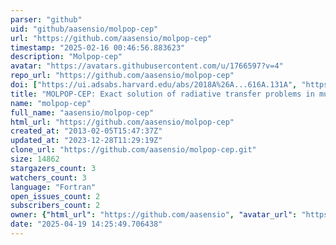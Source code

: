 ```yaml
---
parser: "github"
uid: "github/aasensio/molpop-cep"
url: "https://github.com/aasensio/molpop-cep"
timestamp: "2025-02-16 00:46:56.883623"
description: "Molpop-cep"
avatar: "https://avatars.githubusercontent.com/u/1766597?v=4"
repo_url: "https://github.com/aasensio/molpop-cep"
doi: ["https://ui.adsabs.harvard.edu/abs/2018A%26A...616A.131A", "https://ui.adsabs.harvard.edu/abs/2025ascl.soft02004A/abstract"]
title: "MOLPOP-CEP: Exact solution of radiative transfer problems in multi-level atomic systems"
name: "molpop-cep"
full_name: "aasensio/molpop-cep"
html_url: "https://github.com/aasensio/molpop-cep"
created_at: "2013-02-05T15:47:37Z"
updated_at: "2023-12-28T11:29:19Z"
clone_url: "https://github.com/aasensio/molpop-cep.git"
size: 14862
stargazers_count: 3
watchers_count: 3
language: "Fortran"
open_issues_count: 2
subscribers_count: 2
owner: {"html_url": "https://github.com/aasensio", "avatar_url": "https://avatars.githubusercontent.com/u/1766597?v=4", "login": "aasensio", "type": "User"}
date: "2025-04-19 14:25:49.706438"
---
```

